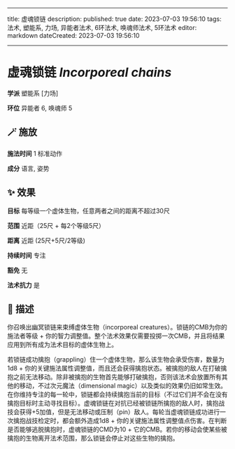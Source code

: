 
---
title: 虚魂锁链
description: 
published: true
date: 2023-07-03 19:56:10
tags: 法术, 塑能系, 力场, 异能者法术, 6环法术, 唤魂师法术, 5环法术
editor: markdown
dateCreated: 2023-07-03 19:56:10

---

# **虚魂锁链** *Incorporeal chains*

**学派** 塑能系 \[力场\] 

**环位** 异能者 6, 唤魂师 5

## 🪄 施放

**施法时间** 1 标准动作

**成分** 语言, 姿势

## ✨ 效果 

**目标** 每等级一个虚体生物，任意两者之间的距离不超过30尺 

**范围** 近距（25尺 + 每2个等级5尺）

**距离** 近距 (25尺+5尺/2等级)  

**持续时间** 专注 

**豁免** 无

**法术抗力** 是

## 📖 描述

你召唤出幽冥锁链来束缚虚体生物（incorporeal creatures）。锁链的CMB为你的施法者等级 + 你的智力调整值。整个法术效果仅需要投掷一次CMB，并且将结果应用到所有成为法术目标的虚体生物上。

若锁链成功擒抱（grappling）住一个虚体生物，那么该生物会承受伤害，数量为1d8 + 你的关键施法属性调整值，而且还会获得擒抱状态。被擒抱的敌人在打破擒抱之前无法移动。除非被擒抱的生物首先能够打破擒抱，否则该法术会放置所有其他的移动，不过次元魔法（dimensional magic）以及类似的效果仍旧如常生效。在你维持专注的每一轮中，锁链都会持续擒抱当前的目标（不过它们并不会在没有擒抱目标时主动寻找目标）。虚魂锁链在对抗已经被锁链所擒抱的敌人时，擒抱战技会获得+5加值，但是无法移动或压制（pin）敌人。每轮当虚魂锁链成功进行一次擒抱战技检定时，都会额外造成1d8 + 你的关键施法属性调整值点伤害。在判断是否能够逃脱擒抱时，虚魂锁链的CMD为10 + 它的CMB。若你的移动会使某些被擒抱的生物离开法术范围，那么锁链会停止对这些生物的擒抱。
    